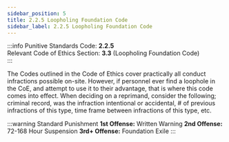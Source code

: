 ```yaml
---
sidebar_position: 5
title: 2.2.5 Loopholing Foundation Code
sidebar_label: 2.2.5 Loopholing Foundation Code
---
```


:::info
Punitive Standards Code: <TextColor color="#E46C07">**2.2.5**</TextColor> <br />
Relevant Code of Ethics Section: <TextColor color="#21E006">**3.3**</TextColor> (Loopholing Foundation Code) <br />
:::

The Codes outlined in the Code of Ethics cover practically all conduct infractions possible on-site. However, if personnel ever find a loophole in the CoE, and attempt to use it to their advantage, that is where this code comes into effect. When deciding on a reprimand, consider the following; criminal record, was the infraction intentional or accidental, # of previous infractions of this type, time frame between infractions of this type, etc.

:::warning Standard Punishment
**1st Offense:** Written Warning 
**2nd Offense:** 72-168 Hour Suspension
**3rd+ Offense:** Foundation Exile
:::